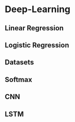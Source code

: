 # Deep-Learning

## Linear Regression

## Logistic Regression

## Datasets

## Softmax

## CNN

## LSTM
